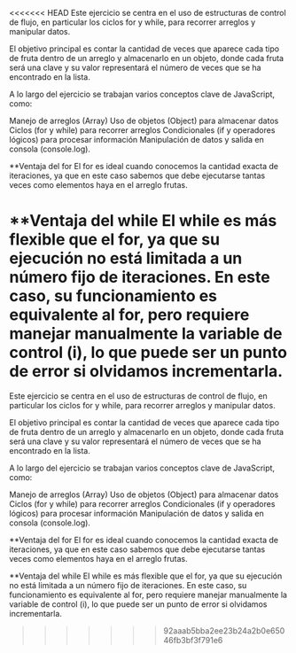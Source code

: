 <<<<<<< HEAD
Este ejercicio se centra en el uso de estructuras de control de flujo, en particular los ciclos for y while, para recorrer arreglos y manipular datos.

El objetivo principal es contar la cantidad de veces que aparece cada tipo de fruta dentro de un arreglo y almacenarlo en un objeto, donde cada fruta será una clave y su valor representará el número de veces que se ha encontrado en la lista.

A lo largo del ejercicio se trabajan varios conceptos clave de JavaScript, como:

Manejo de arreglos (Array)
Uso de objetos (Object) para almacenar datos
Ciclos (for y while) para recorrer arreglos
Condicionales (if y operadores lógicos) para procesar información
Manipulación de datos y salida en consola (console.log).

**Ventaja del for
El for es ideal cuando conocemos la cantidad exacta de iteraciones, ya que en este caso sabemos que debe ejecutarse tantas veces como elementos haya en el arreglo frutas.

**Ventaja del while
El while es más flexible que el for, ya que su ejecución no está limitada a un número fijo de iteraciones. En este caso, su funcionamiento es equivalente al for, pero requiere manejar manualmente la variable de control (i), lo que puede ser un punto de error si olvidamos incrementarla.
=======
Este ejercicio se centra en el uso de estructuras de control de flujo, en particular los ciclos for y while, para recorrer arreglos y manipular datos.

El objetivo principal es contar la cantidad de veces que aparece cada tipo de fruta dentro de un arreglo y almacenarlo en un objeto, donde cada fruta será una clave y su valor representará el número de veces que se ha encontrado en la lista.

A lo largo del ejercicio se trabajan varios conceptos clave de JavaScript, como:

Manejo de arreglos (Array)
Uso de objetos (Object) para almacenar datos
Ciclos (for y while) para recorrer arreglos
Condicionales (if y operadores lógicos) para procesar información
Manipulación de datos y salida en consola (console.log).

**Ventaja del for
El for es ideal cuando conocemos la cantidad exacta de iteraciones, ya que en este caso sabemos que debe ejecutarse tantas veces como elementos haya en el arreglo frutas.

**Ventaja del while
El while es más flexible que el for, ya que su ejecución no está limitada a un número fijo de iteraciones. En este caso, su funcionamiento es equivalente al for, pero requiere manejar manualmente la variable de control (i), lo que puede ser un punto de error si olvidamos incrementarla.
>>>>>>> 92aaab5bba2ee23b24a2b0e65046fb3bf3f791e6
